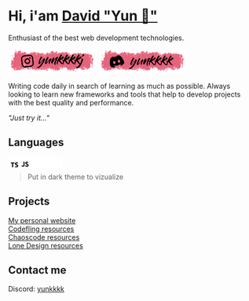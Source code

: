 # Hi, i'am [David "Yun 🌸"](https://github.com/davidszz)

Enthusiast of the best web development technologies.

[![Instagram](/assets/instagram.png)](https://instagram.com/yunkkkkj) [![Discord](./assets/discord.png)](https://discord.com/users/1127320965555167362)

Writing code daily in search of learning as much as possible. Always looking to learn new frameworks and tools that help to develop projects with the best quality and performance.

*"Just try it..."*

## Languages

<a href="https://www.w3schools.com/typescript/" target="_blank"><img align="left" alt="Typescript" width="22px" src="./assets/typescript.svg" /></a>
<a href="https://www.w3schools.com/javascript/" target="_blank"><img align="left" alt="Javascript" width="22px" src="./assets/javascript.svg" /></a>
<a href="https://www.w3schools.com/html/" target="_blank"><img align="left" alt="Html" width="22px" src="./assets/html.svg" /></a>
<a href="https://www.w3schools.com/css/" target="_blank"><img align="left" alt="Css" width="22px" src="./assets/css.svg" /></a>
<a href="https://www.w3schools.com/csharp/" target="_blank"><img align="left" vertical-align="middle" alt="Csharp" width="22px" src="./assets/csharp.png" /></a>
<br/>

> Put in dark theme to vizualize

## Projects

[My personal website](https://yundev.wtf) \
[Codefling resources](https://codefling.com/yun) \
[Chaoscode resources](https://chaoscode.io/resources/authors/yun.27512/) \
[Lone Design resources](https://lone.design/vendor/yunsz/)

## Contact me
Discord: [yunkkkk](https://discord.com/users/1127320965555167362)
